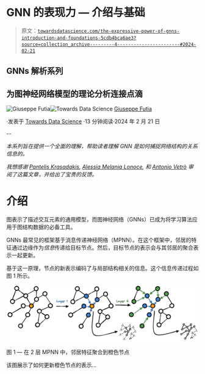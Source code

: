# GNN 的表现力 — 介绍与基础

> 原文：[`towardsdatascience.com/the-expressive-power-of-gnns-introduction-and-foundations-5cdb4bca6ae3?source=collection_archive---------4-----------------------#2024-02-21`](https://towardsdatascience.com/the-expressive-power-of-gnns-introduction-and-foundations-5cdb4bca6ae3?source=collection_archive---------4-----------------------#2024-02-21)

## GNNs 解析系列

## 为图神经网络模型的理论分析连接点滴

[](https://medium.com/@giuseppefutia?source=post_page---byline--5cdb4bca6ae3--------------------------------)![Giuseppe Futia](https://medium.com/@giuseppefutia?source=post_page---byline--5cdb4bca6ae3--------------------------------)[](https://towardsdatascience.com/?source=post_page---byline--5cdb4bca6ae3--------------------------------)![Towards Data Science](https://towardsdatascience.com/?source=post_page---byline--5cdb4bca6ae3--------------------------------) [Giuseppe Futia](https://medium.com/@giuseppefutia?source=post_page---byline--5cdb4bca6ae3--------------------------------)

·发表于 [Towards Data Science](https://towardsdatascience.com/?source=post_page---byline--5cdb4bca6ae3--------------------------------) ·13 分钟阅读·2024 年 2 月 21 日

--

*本系列旨在提供一个全面的理解，帮助读者理解 GNN 是如何捕捉网络结构的关系信息的。*

*我想感谢* [*Pantelis Krasadakis*](https://www.linkedin.com/in/pantelis-krasadakis-126092233/)*,* [*Alessia Melania Lonoce*](https://www.linkedin.com/in/alessia-melania-lonoce/)*, 和* [*Antonio Vetrò*](https://www.linkedin.com/in/antoniovetro/) *审阅了这篇文章，并给出了宝贵的反馈。*

# 介绍

图表示了描述交互元素的通用模型，而图神经网络（GNNs）已成为将学习算法应用于图结构数据的必备工具。

GNNs 最常见的框架基于消息传递神经网络（MPNN）。在这个框架中，邻居的特征通过边缘作为*信息*传递给目标节点。然后，目标节点的表示会与其邻居的聚合表示一起更新。

基于这一原理，节点的新表示编码了与局部结构相关的信息。这个信息传递过程如图 1 所示。

![](img/631d2eaf779722751b41764c7c0a7a1a.png)

图 1 — 在 2 层 MPNN 中，邻居特征聚合到橙色节点

该图展示了如何更新橙色节点的表示…
